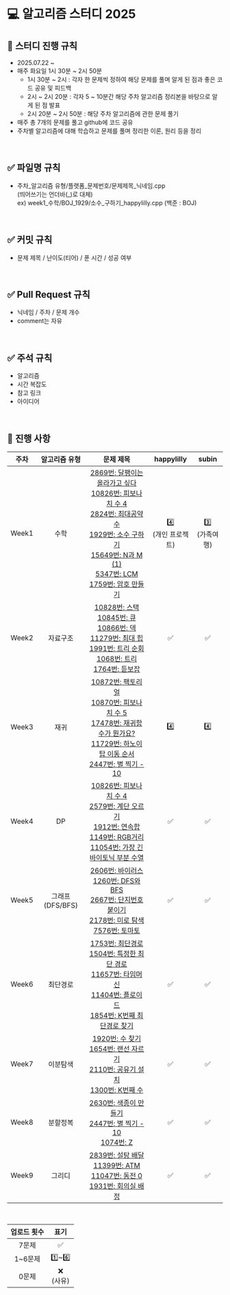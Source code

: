 # 💻 알고리즘 스터디 2025

## 📅 스터디 진행 규칙
- 2025.07.22 ~
- 매주 화요일 1시 30분 ~ 2시 50분
  - 1시 30분 ~ 2시 : 각자 한 문제씩 정하여 해당 문제를 풀며 알게 된 점과 좋은 코드 공유 및 피드백
  - 2시 ~ 2시 20분 : 각자 5 ~ 10분간 해당 주차 알고리즘 정리본을 바탕으로 알게 된 점 발표
  - 2시 20분 ~ 2시 50분 : 해당 주차 알고리즘에 관한 문제 풀기
- 매주 총 7개의 문제를 풀고 github에 코드 공유
- 주차별 알고리즘에 대해 학습하고 문제를 풀며 정리한 이론, 원리 등을 정리
<br/>

## ✅ 파일명 규칙
  - 주차_알고리즘 유형/플랫폼_문제번호/문제제목_닉네임.cpp<br/>
  (띄어쓰기는 언더바(_)로 대체)<br/>
  ex) week1_수학/BOJ_1929/소수_구하기_happylilly.cpp (백준 : BOJ)
<br/>

## ✅ 커밋 규칙
- 문제 제목 / 난이도(티어) / 푼 시간 / 성공 여부
<br/>

## ✅ Pull Request 규칙
- 닉네임 / 주차 / 문제 개수<br/>
- comment는 자유
<br/>

## ✅ 주석 규칙
- 알고리즘<br/>
- 시간 복잡도<br/>
- 참고 링크<br/>
- 아이디어
<br/>

## 📍 진행 사항
| 주차 | 알고리즘 유형 | 문제 제목 | happylilly | subin |
| :-: | :-: | :-: | :-: | :-: |
| Week1 | 수학 | [2869번: 달팽이는 올라가고 싶다](https://www.acmicpc.net/problem/2869)<br/>[10826번: 피보나치 수 4](https://www.acmicpc.net/problem/10826)<br/>[2824번: 최대공약수](https://www.acmicpc.net/problem/2824)<br/>[1929번: 소수 구하기](https://www.acmicpc.net/problem/1929)<br/>[15649번: N과 M (1)](https://www.acmicpc.net/problem/15649)<br/>[5347번: LCM](https://www.acmicpc.net/problem/5347)<br/>[1759번: 암호 만들기](https://www.acmicpc.net/problem/1759) | 4️⃣<br/> (개인 프로젝트) | 3️⃣<br/> (가족여행) |
| Week2 | 자료구조 | [10828번: 스택](https://www.acmicpc.net/problem/10828)<br/>[10845번: 큐](https://www.acmicpc.net/problem/10845)<br/>[10866번: 덱](https://www.acmicpc.net/problem/10866)<br/>[11279번: 최대 힙](https://www.acmicpc.net/problem/11279)<br/>[1991번: 트리 순회](https://www.acmicpc.net/problem/1991)<br/>[1068번: 트리](https://www.acmicpc.net/problem/1068)<br/>[1764번: 듣보잡](https://www.acmicpc.net/problem/1764) | ✅ | ✅ |
| Week3 | 재귀 | [10872번: 팩토리얼](https://www.acmicpc.net/problem/10872)<br/>[10870번: 피보나치 수 5](https://www.acmicpc.net/problem/10870)<br/>[17478번: 재귀함수가 뭔가요?](https://www.acmicpc.net/problem/17478)<br/>[11729번: 하노이 탑 이동 순서](https://www.acmicpc.net/problem/11729)<br/>[2447번: 별 찍기 - 10](https://www.acmicpc.net/problem/2447) | 4️⃣ | 4️⃣ |
| Week4 | DP | [10826번: 피보나치 수 4](https://www.acmicpc.net/problem/10826)<br/>[2579번: 계단 오르기](https://www.acmicpc.net/problem/2579)<br/>[1912번: 연속합](https://www.acmicpc.net/problem/1912)<br/>[1149번: RGB거리](https://www.acmicpc.net/problem/1149)<br/>[11054번: 가장 긴 바이토닉 부분 수열](https://www.acmicpc.net/problem/11054) | ✅ | ✅ |
| Week5 | 그래프(DFS/BFS) | [2606번: 바이러스](https://www.acmicpc.net/problem/2606)<br/>[1260번: DFS와 BFS](https://www.acmicpc.net/problem/1260)<br/>[2667번: 단지번호붙이기](https://www.acmicpc.net/problem/2667)<br/>[2178번: 미로 탐색](https://www.acmicpc.net/problem/2178)<br/>[7576번: 토마토](https://www.acmicpc.net/problem/7576) | ✅ | ✅ |
| Week6 | 최단경로 | [1753번: 최단경로](https://www.acmicpc.net/problem/1753)<br/>[1504번: 특정한 최단 경로](https://www.acmicpc.net/problem/1504)<br/>[11657번: 타임머신](https://www.acmicpc.net/problem/11657)<br/>[11404번: 플로이드](https://www.acmicpc.net/problem/11404)<br/>[1854번: K번째 최단경로 찾기](https://www.acmicpc.net/problem/1854) | ✅ | ✅ |
| Week7 | 이분탐색 | [1920번: 수 찾기](https://www.acmicpc.net/problem/1920)<br/>[1654번: 랜선 자르기](https://www.acmicpc.net/problem/1654)<br/>[2110번: 공유기 설치](https://www.acmicpc.net/problem/2110)<br/>[1300번: K번째 수](https://www.acmicpc.net/problem/1300) | ✅ | ✅ |
| Week8 | 분할정복 | [2630번: 색종이 만들기](https://www.acmicpc.net/problem/2630)<br/>[2447번: 별 찍기 - 10](https://www.acmicpc.net/problem/2447)<br/>[1074번: Z](https://www.acmicpc.net/problem/1074) | ✅ | ✅ |
| Week9 | 그리디 | [2839번: 설탕 배달](https://www.acmicpc.net/problem/2839)<br/>[11399번: ATM](https://www.acmicpc.net/problem/11399)<br/>[11047번: 동전 0](https://www.acmicpc.net/problem/11047)<br/>[1931번: 회의실 배정](https://www.acmicpc.net/problem/1931) | ✅ | ✅ |
<br/>

| 업로드 횟수 |	표기 |
| :-: | :-: |
| 7문제 | ✅ |
| 1~6문제	| 1️⃣~6️⃣ |
| 0문제	| ❌<br/>(사유) |
<br/>
<br/>
<br/>
